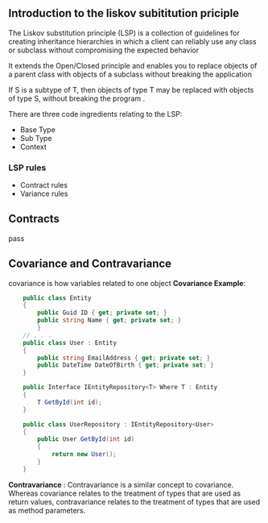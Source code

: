 #
## Introduction to the liskov subititution priciple
The Liskov substitution principle (LSP) is a collection of guidelines for creating inheritance hierarchies in which a client can reliably use any class or subclass without compromising the expected behavior

It extends the Open/Closed principle and enables you to replace objects of a parent class with objects of a subclass without breaking the application

If S is a subtype of T, then objects of type T may be replaced with objects of type S,
without breaking the program .

There are three code ingredients relating to the LSP:
* Base Type
* Sub Type
* Context

### LSP rules
* Contract rules
* Variance rules

## Contracts
pass

## Covariance and Contravariance
covariance is how variables related to one object 
**Covariance Example**:
``` c# 
    public class Entity
    {
        public Guid ID { get; private set; }
        public string Name { get; private set; }
        }
    // . . .
    public class User : Entity
    {
        public string EmailAddress { get; private set; }
        public DateTime DateOfBirth { get; private set; }
    }

    public Interface IEntityRepository<T> Where T : Entity
    {
        T GetById(int id);
    }

    public class UserRepository : IEntityRepository<User>
    {
        public User GetById(int id)
        {
            return new User();
        }
    }
```

**Contravariance** : 
Contravariance is a similar concept to covariance. Whereas covariance relates to the treatment of
types that are used as return values, contravariance relates to the treatment of types that are used
as method parameters.